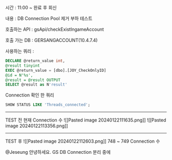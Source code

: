 시간 : 11:00 ~ 완료 후 회신

내용 :  DB Connection Pool 제거 부하 테스트

호출하는 API : gsApi/checkExistIngameAccount

호출 가는 DB : GERSANGACCOUNT(10.4.7.4)

사용하는 쿼리 : 
```sql
DECLARE @return_value int,  
@result tinyint  
EXEC @return_value = [dbo].[JOY_CheckOnlyID]  
@id = N'%s',  
@result = @result OUTPUT  
SELECT @result as N'result'
```

Connection 확인 한 쿼리
```sql
SHOW STATUS LIKE 'Threads_connected';
```

------

TEST 전
현재 Connection 수
![[Pasted image 20240122111635.png]]
![[Pasted image 20240122113356.png]]


-----
TEST 후
![[Pasted image 20240122112603.png]]
748 ~ 749 Connection 수





@Jeseung
안녕하세요.
GS DB Connection 분리 중에